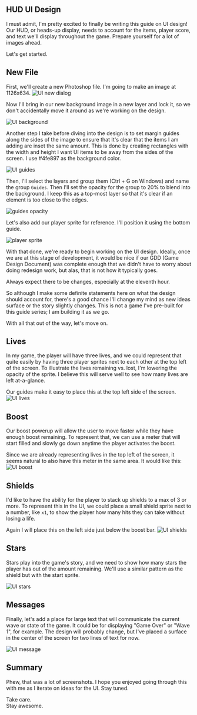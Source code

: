 ## HUD UI Design

I must admit, I'm pretty excited to finally be writing this guide on UI design! Our HUD, or heads-up display, needs to account for the items, player score, and text we'll display throughout the game. Prepare yourself for a lot of images ahead. 

Let's get started.

## New File
First, we'll create a new Photoshop file. I'm going to make an image at 1126x634.
![UI new dialog](https://cdn.hashnode.com/res/hashnode/image/upload/v1648919768735/EnZbBrR_u.png)

Now I'll bring in our new background image in a new layer and lock it, so we don't accidentally move it around as we're working on the design.

![UI background](https://cdn.hashnode.com/res/hashnode/image/upload/v1648919802849/05EFQZ6lJ.png)

Another step I take before diving into the design is to set margin guides along the sides of the image to ensure that It's clear that the items I am adding are inset the same amount. This is done by creating rectangles with the width and height I want UI items to be away from the sides of the screen. I use #4fe897 as the background color.

![UI guides](https://cdn.hashnode.com/res/hashnode/image/upload/v1648919854282/L27SHCQuR.png)

Then, I'll select the layers and group them (Ctrl + G on Windows) and name the group `Guides`. Then I'll set the opacity for the group to 20% to blend into the background. I keep this as a top-most layer so that it's clear if an element is too close to the edges.

![guides opacity](https://cdn.hashnode.com/res/hashnode/image/upload/v1648919910191/Y2VI-Ro3P.png)

Let's also add our player sprite for reference. I'll position it using the bottom guide.

![player sprite](https://cdn.hashnode.com/res/hashnode/image/upload/v1648919932282/HnA0fXJRb.png)

With that done, we're ready to begin working on the  UI design. Ideally, once we are at this stage of development, it would be nice if our GDD (Game Design Document) was complete enough that we didn't have to worry about doing redesign work, but alas, that is not how it typically goes.

Always expect there to be changes, especially at the eleventh hour.

So although I make some definite statements here on what the design should account for, there's a good chance I'll change my mind as new ideas surface or the story slightly changes. This is not a game I've pre-built for this guide series; I am building it as we go.

With all that out of the way, let's move on.

## Lives
In my game, the player will have three lives, and we could represent that quite easily by having three player sprites next to each other at the top left of the screen. To illustrate the lives remaining vs. lost, I'm lowering the opacity of the sprite. I believe this will serve well to see how many lives are left at-a-glance.

Our guides make it easy to place this at the top left side of the screen.
![UI lives](https://cdn.hashnode.com/res/hashnode/image/upload/v1648919988518/nruAEn72I.png)

## Boost
Our boost powerup will allow the user to move faster while they have enough boost remaining. To represent that, we can use a meter that will start filled and slowly go down anytime the player activates the boost.

Since we are already representing lives in the top left of the screen, it seems natural to also have this meter in the same area. It would like this:
![UI boost](https://cdn.hashnode.com/res/hashnode/image/upload/v1648920180552/k0t3zRZXP.png)

## Shields
I'd like to have the ability for the player to stack up shields to a max of 3 or more. To represent this in the UI, we could place a small shield sprite next to a number, like `x1`, to show the player how many hits they can take without losing a life.

Again I will place this on the left side just below the boost bar.
![UI shields](https://cdn.hashnode.com/res/hashnode/image/upload/v1648920200275/EzlrPt10_.png)

## Stars
Stars play into the game's story, and we need to show how many stars the player has out of the amount remaining. We'll use a similar pattern as the shield but with the start sprite.

![UI stars](https://cdn.hashnode.com/res/hashnode/image/upload/v1648920222896/vc_hAx0vW.png)

## Messages
Finally, let's add a place for large text that will communicate the current wave or state of the game. It could be for displaying "Game Over" or "Wave 1", for example. The design will probably change, but I've placed a surface in the center of the screen for two lines of text for now.

![UI message](https://cdn.hashnode.com/res/hashnode/image/upload/v1648920241813/A1r4EUoBk.png)

## Summary
Phew, that was a lot of screenshots. I hope you enjoyed going through this with me as I iterate on ideas for the UI. Stay tuned.

Take care.  
Stay awesome.